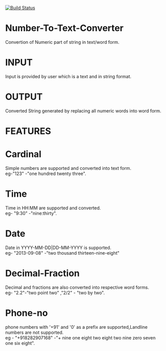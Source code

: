  [![Build Status](https://travis-ci.org/ashishmishra26/Number-To-Text-Converter.svg?branch=master)](https://travis-ci.org/ashishmishra26/Number-To-Text-Converter)
# Number-To-Text-Converter
Convertion of Numeric part of string in text/word form.</br>

# INPUT
Input is provided by user which is a text and in string format.</br>

# OUTPUT
Converted String generated by replacing all numeric words into word form.</br>

# FEATURES

# Cardinal
Simple numbers are supported and converted into text form.</br>
eg-"123" -"one hundred twenty three".</br>

# Time
Time in HH:MM are supported and converted.</br>
eg- "9:30" -"nine:thirty".</br>

# Date
Date in YYYY-MM-DD|DD-MM-YYYY is supported.</br>
eg- "2013-09-08" -"two thousand thirteen-nine-eight"</br>

# Decimal-Fraction
Decimal and fractions are also converted into respective word forms.</br>
eg- "2.2"-"two point two" ,"2/2" - "two by two".</br>

# Phone-no 
phone numbers with '+91' and '0' as a prefix are supported,Landline numbers are not supported.</br>
eg - "+918282907168" -"+ nine one eight two eight two nine zero seven one six eight".</br>

